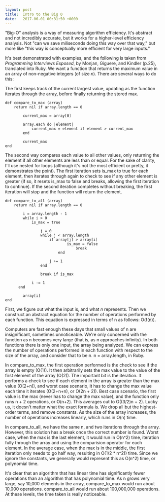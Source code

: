```yaml
---
layout: post
title:  Intro to the Big O
date:   2017-06-01 00:31:50 +0000
---
```



"Big-O" analysis is a way of measuring algorithm efficiency.  It's abstract and not incredibly accurate, but it works for a higher-level efficiency analysis.  Not "can we save miliseconds doing this way over that way," but more like "this way is conceptually more efficient for very large inputs."

It's best demonstrated with examples, and the following is taken from *Programming Interviews Exposed*, by Monjan, Giguere, and Kindler (p.25), translated into Ruby.  We want a function that returns the maximum value in an array of non-negative integers (of size *n*).  There are several ways to do this:



The first keeps track of the current largest value, updating as the function iterates through the array, before finally returning the stored max.

```
def compare_to_max (array)
    return nil if array.length == 0
		
		current_max = array[0]
		
		array.each do |element|
		    current_max = element if element > current_max
		end
		
		current_max
end
```



The second way compares each value to all other values, only returning the element if all other elements are less than or equal.  For the sake of clarity, I'll use nested for loops (although it's not the most efficient or pretty, it demonstrates the point).  The first iteration sets is_max to true for each element, then iterates through again to check to see if any other element is greater (if so, it resets is_max to false and breaks, allowing the first iteration to continue).  If the second iteration completes without breaking, the first iteration will stop and the function will return the element.

```
def compare_to_all (array)
    return nil if array.length == 0
		
		i = array.length - 1
		while i > 0
		    is_max = true
				
				j = 0
				while j < array.length
				    if array[j] > array[i]
						    is_max = false
								break
						end
						
				    j += 1
				end
				
				break if is_max
				
		    i -= 1
	  end
		
		array[i]
end
```


First, we figure out what the input is, and what *n* represents.  Then we construct an abstract equation for the number of operations performed by each function.  This equation is expressed in terms of n as follows: O(f(n)).

Computers are fast enough these days that small values of n are insignificant, sometimes unnoticeable.  We're only concerned with the function as n becomes very large (that is, as n approaches infinity).  In both functions there is only one input, the array being analyzed.  We can express the number of operations performed in each function with respect to the size of the array, and consider that to be n.  n = array.length, in Ruby.  

In compare_to_max, the first operation performed is the check to see if the array is empty (O(1)). It then arbitrarily sets the max value to the value of the first element of the array (O(2)).  The important bit is the iteration.  It performs a check to see if each element in the array is greater than the max value (O(2+n)), and worst case scenario, it has to change the max value each time it iterates (O(2+n+n), or O(2n + 2)).  Best case scenario, the first value is the max (never has to change the max value), and the function only runs n + 2 operations, or O(n+2).  This averages out to O((3/2)n + 2).  Lucky us, it doesn't matter what the exact formula is.  We drop all but the highest-order terms, and remove constants.  As the size of the array increases, the number of operations increases linearly, which runs in O(n) time.

In compare_to_all, we have the same n, and two iterations through the array.  However, this solution has a break once the correct number is found.  Worst case, when the max is the last element, it would run in O(n^2) time, iteration fully through the array and using the comparision operator for each element.  In the average case, when the max is in the middle, the first iteration only needs to go half way, resulting in O(1/2 * n^2)) time.  Since we ignore the constants, we generally would represent this as O(n^2) time, or polynomial time.  

It's clear that an algorithm that has linear time has significantly fewer operations than an algorithm that has polynomial time.  As n grows very large, say 10,000 elements in the array, compare_to_max would run about 10,000 operations.  compare_to_all would run about 100,000,000 operations.  At these levels, the time taken is really noticeable.
